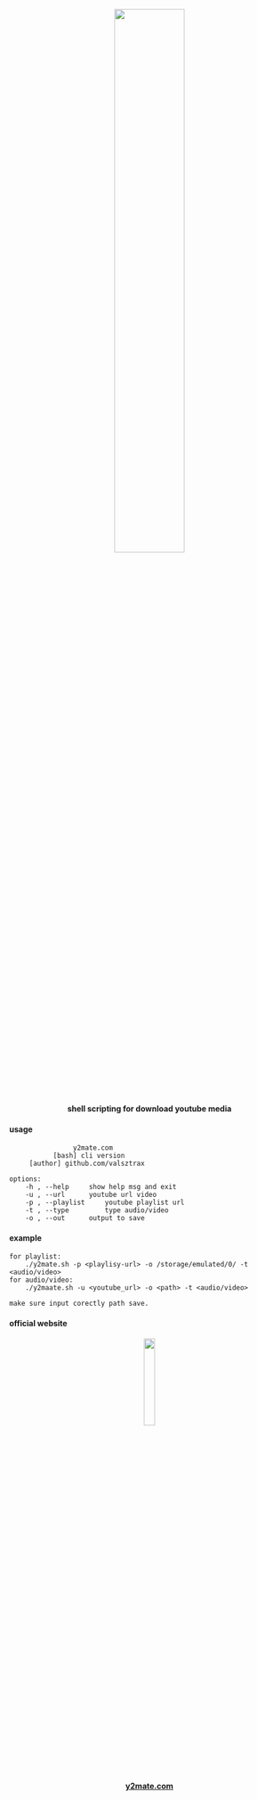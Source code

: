 <p align="center"> <img style="width: 50%; display: block; margin-right: auto; margin-left:auto" src="https://camo.githubusercontent.com/a7de91b915d8b286dda762e3683d9a1c961692d43f8349d020ecd54634a823cf/68747470733a2f2f63646e2e7261776769742e636f6d2f6f64622f6f6666696369616c2d626173682d6c6f676f2f6d61737465722f6173736574732f4c6f676f732f4964656e746974792f504e472f424153485f6c6f676f2d7472616e73706172656e742d62672d636f6c6f722e706e67"/></p>
<p align="center"><b>shell scripting for download youtube media</p></b>

#### usage
```
                y2mate.com
           [bash] cli version
     [author] github.com/valsztrax

options:
    -h , --help		show help msg and exit
    -u , --url		youtube url video
    -p , --playlist     youtube playlist url
    -t , --type         type audio/video
    -o , --out		output to save
```

#### example

```
for playlist:
    ./y2mate.sh -p <playlisy-url> -o /storage/emulated/0/ -t <audio/video>
for audio/video:
    ./y2maate.sh -u <youtube_url> -o <path> -t <audio/video>

make sure input corectly path save.
```
#### official website

<p align="center"> <img style="width: 20%" src="https://www.y2mate.com/themes/images/logo.png"/></p>
<p align="center"> <a href="https://www.y2mate.com" target="_blank"><b> y2mate.com</b></a></p>
